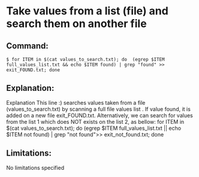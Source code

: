 # Take values from a list (file) and search them on another file

## Command:
```
$ for ITEM in $(cat values_to_search.txt); do  (egrep $ITEM full_values_list.txt && echo $ITEM found) | grep "found" >> exit_FOUND.txt; done
```

## Explanation:
Explanation
This line :) searches values taken from a file (values_to_search.txt) by scanning a full file values list . If value found, it is added on a new file exit_FOUND.txt.
Alternatively, we can search for values from the list 1 which does NOT exists on the list 2, as bellow:
for ITEM in $(cat values_to_search.txt); do  (egrep $ITEM full_values_list.txt || echo $ITEM not found) | grep "not found">> exit_not_found.txt; done

## Limitations:
No limitations specified


